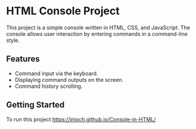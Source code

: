# HTML Console Project

This project is a simple console written in HTML, CSS, and JavaScript. The console allows user interaction by entering commands in a command-line style.

## Features

- Command input via the keyboard.
- Displaying command outputs on the screen.
- Command history scrolling.

## Getting Started

To run this project https://inioch.github.io/Console-in-HTML/



